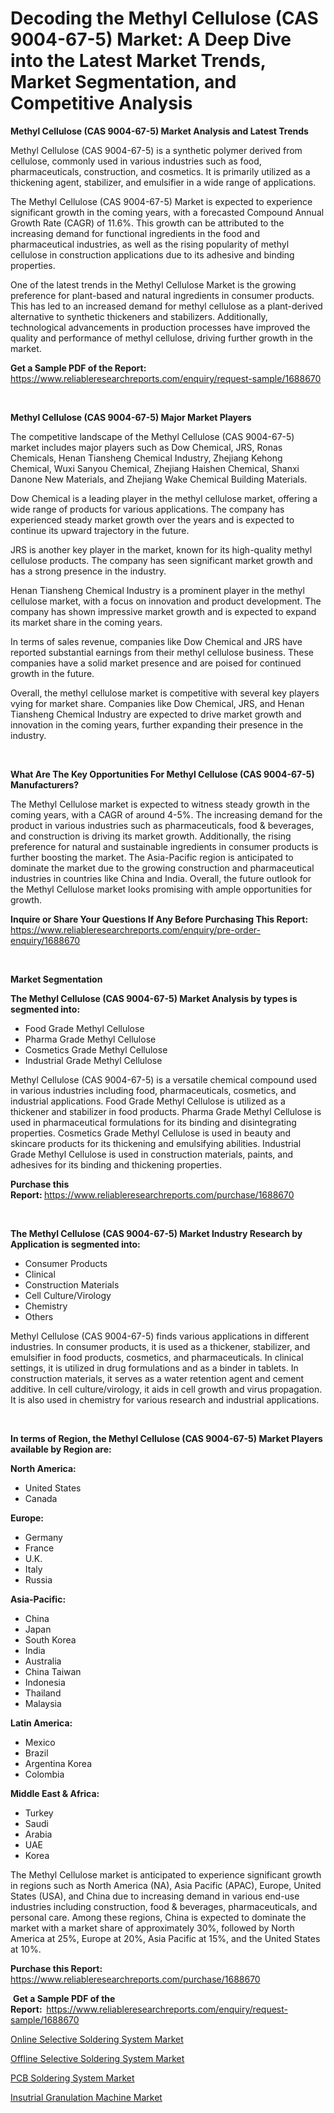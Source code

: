 <p><h1>Decoding the Methyl Cellulose (CAS 9004-67-5) Market: A Deep Dive into the Latest Market Trends, Market Segmentation, and Competitive Analysis</h1></p><p><strong>Methyl Cellulose (CAS 9004-67-5) Market Analysis and Latest Trends</strong></p>
<p><p>Methyl Cellulose (CAS 9004-67-5) is a synthetic polymer derived from cellulose, commonly used in various industries such as food, pharmaceuticals, construction, and cosmetics. It is primarily utilized as a thickening agent, stabilizer, and emulsifier in a wide range of applications.</p><p>The Methyl Cellulose (CAS 9004-67-5) Market is expected to experience significant growth in the coming years, with a forecasted Compound Annual Growth Rate (CAGR) of 11.6%. This growth can be attributed to the increasing demand for functional ingredients in the food and pharmaceutical industries, as well as the rising popularity of methyl cellulose in construction applications due to its adhesive and binding properties.</p><p>One of the latest trends in the Methyl Cellulose Market is the growing preference for plant-based and natural ingredients in consumer products. This has led to an increased demand for methyl cellulose as a plant-derived alternative to synthetic thickeners and stabilizers. Additionally, technological advancements in production processes have improved the quality and performance of methyl cellulose, driving further growth in the market.</p></p>
<p><strong>Get a Sample PDF of the Report:&nbsp;</strong> <a href="https://www.reliableresearchreports.com/enquiry/request-sample/1688670">https://www.reliableresearchreports.com/enquiry/request-sample/1688670</a></p>
<p>&nbsp;</p>
<p><strong>Methyl Cellulose (CAS 9004-67-5) Major Market Players</strong></p>
<p><p>The competitive landscape of the Methyl Cellulose (CAS 9004-67-5) market includes major players such as Dow Chemical, JRS, Ronas Chemicals, Henan Tiansheng Chemical Industry, Zhejiang Kehong Chemical, Wuxi Sanyou Chemical, Zhejiang Haishen Chemical, Shanxi Danone New Materials, and Zhejiang Wake Chemical Building Materials.</p><p>Dow Chemical is a leading player in the methyl cellulose market, offering a wide range of products for various applications. The company has experienced steady market growth over the years and is expected to continue its upward trajectory in the future. </p><p>JRS is another key player in the market, known for its high-quality methyl cellulose products. The company has seen significant market growth and has a strong presence in the industry.</p><p>Henan Tiansheng Chemical Industry is a prominent player in the methyl cellulose market, with a focus on innovation and product development. The company has shown impressive market growth and is expected to expand its market share in the coming years.</p><p>In terms of sales revenue, companies like Dow Chemical and JRS have reported substantial earnings from their methyl cellulose business. These companies have a solid market presence and are poised for continued growth in the future.</p><p>Overall, the methyl cellulose market is competitive with several key players vying for market share. Companies like Dow Chemical, JRS, and Henan Tiansheng Chemical Industry are expected to drive market growth and innovation in the coming years, further expanding their presence in the industry.</p></p>
<p>&nbsp;</p>
<p><strong>What Are The Key Opportunities For Methyl Cellulose (CAS 9004-67-5) Manufacturers?</strong></p>
<p><p>The Methyl Cellulose market is expected to witness steady growth in the coming years, with a CAGR of around 4-5%. The increasing demand for the product in various industries such as pharmaceuticals, food & beverages, and construction is driving its market growth. Additionally, the rising preference for natural and sustainable ingredients in consumer products is further boosting the market. The Asia-Pacific region is anticipated to dominate the market due to the growing construction and pharmaceutical industries in countries like China and India. Overall, the future outlook for the Methyl Cellulose market looks promising with ample opportunities for growth.</p></p>
<p><strong>Inquire or Share Your Questions If Any Before Purchasing This Report:</strong> <a href="https://www.reliableresearchreports.com/enquiry/pre-order-enquiry/1688670">https://www.reliableresearchreports.com/enquiry/pre-order-enquiry/1688670</a></p>
<p>&nbsp;</p>
<p><strong>Market Segmentation</strong></p>
<p><strong>The Methyl Cellulose (CAS 9004-67-5) Market Analysis by types is segmented into:</strong></p>
<p><ul><li>Food Grade Methyl Cellulose</li><li>Pharma Grade Methyl Cellulose</li><li>Cosmetics Grade Methyl Cellulose</li><li>Industrial Grade Methyl Cellulose</li></ul></p>
<p><p>Methyl Cellulose (CAS 9004-67-5) is a versatile chemical compound used in various industries including food, pharmaceuticals, cosmetics, and industrial applications. Food Grade Methyl Cellulose is utilized as a thickener and stabilizer in food products. Pharma Grade Methyl Cellulose is used in pharmaceutical formulations for its binding and disintegrating properties. Cosmetics Grade Methyl Cellulose is used in beauty and skincare products for its thickening and emulsifying abilities. Industrial Grade Methyl Cellulose is used in construction materials, paints, and adhesives for its binding and thickening properties.</p></p>
<p><strong>Purchase this Report:&nbsp;</strong><a href="https://www.reliableresearchreports.com/purchase/1688670">https://www.reliableresearchreports.com/purchase/1688670</a></p>
<p>&nbsp;</p>
<p><strong>The Methyl Cellulose (CAS 9004-67-5) Market Industry Research by Application is segmented into:</strong></p>
<p><ul><li>Consumer Products</li><li>Clinical</li><li>Construction Materials</li><li>Cell Culture/Virology</li><li>Chemistry</li><li>Others</li></ul></p>
<p><p>Methyl Cellulose (CAS 9004-67-5) finds various applications in different industries. In consumer products, it is used as a thickener, stabilizer, and emulsifier in food products, cosmetics, and pharmaceuticals. In clinical settings, it is utilized in drug formulations and as a binder in tablets. In construction materials, it serves as a water retention agent and cement additive. In cell culture/virology, it aids in cell growth and virus propagation. It is also used in chemistry for various research and industrial applications.</p></p>
<p>&nbsp;</p>
<p><strong>In terms of Region, the Methyl Cellulose (CAS 9004-67-5) Market Players available by Region are:</strong></p>
<p>
    <p> <strong> North America: </strong>
        <ul>
            <li>United States</li>
            <li>Canada</li>
        </ul>
        </p> 
    <p> <strong> Europe: </strong>
        <ul>
            <li>Germany</li>
            <li>France</li>
            <li>U.K.</li>
            <li>Italy</li>
            <li>Russia</li>
        </ul>
        </p> 
    <p> <strong> Asia-Pacific: </strong>
        <ul>
            <li>China</li>
            <li>Japan</li>
            <li>South Korea</li>
            <li>India</li>
            <li>Australia</li>
            <li>China Taiwan</li>
            <li>Indonesia</li>
            <li>Thailand</li>
            <li>Malaysia</li>
        </ul>
        </p> 
    <p> <strong> Latin America: </strong>
        <ul>
            <li>Mexico</li>
            <li>Brazil</li>
            <li>Argentina Korea</li>
            <li>Colombia</li>
        </ul>
        </p> 
    <p> <strong> Middle East & Africa: </strong>
        <ul>
            <li>Turkey</li>
            <li>Saudi</li>
            <li>Arabia</li>
            <li>UAE</li>
            <li>Korea</li>
        </ul>
    </p>
    </p>
<p><p>The Methyl Cellulose market is anticipated to experience significant growth in regions such as North America (NA), Asia Pacific (APAC), Europe, United States (USA), and China due to increasing demand in various end-use industries including construction, food & beverages, pharmaceuticals, and personal care. Among these regions, China is expected to dominate the market with a market share of approximately 30%, followed by North America at 25%, Europe at 20%, Asia Pacific at 15%, and the United States at 10%.</p></p>
<p><strong>Purchase this Report: </strong><a href="https://www.reliableresearchreports.com/purchase/1688670">https://www.reliableresearchreports.com/purchase/1688670</a></p>
<p>&nbsp;<strong>Get a Sample PDF of the Report:&nbsp;&nbsp;</strong><a href="https://www.reliableresearchreports.com/enquiry/request-sample/1688670">https://www.reliableresearchreports.com/enquiry/request-sample/1688670</a></p>
<p><strong></strong></p>
<p><p><a href="https://github.com/peachesmcdowel1/Market-Research-Report-List-1/blob/main/online-selective-soldering-system-market.md">Online Selective Soldering System Market</a></p><p><a href="https://github.com/redneck06/Market-Research-Report-List-2/blob/main/offline-selective-soldering-system-market.md">Offline Selective Soldering System Market</a></p><p><a href="https://github.com/nicoletavirag/Market-Research-Report-List-2/blob/main/pcb-soldering-system-market.md">PCB Soldering System Market</a></p><p><a href="https://github.com/mauripalmi/Market-Research-Report-List-2/blob/main/insutrial-granulation-machine-market.md">Insutrial Granulation Machine Market</a></p></p>